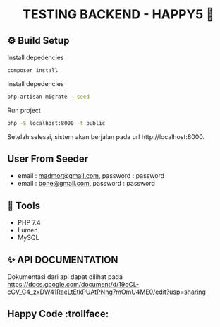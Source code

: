 <h1 align="center">TESTING BACKEND - HAPPY5 👋</h1>

## ⚙️ Build Setup

Install depedencies
```sh
composer install
```

Install depedencies
```sh
php artisan migrate --seed
```

Run project
```sh
php -S localhost:8000 -t public
```

Setelah selesai, sistem akan berjalan pada url http://localhost:8000.

## User From Seeder
* email : madmor@gmail.com, password : password
* email : bone@gmail.com, password : password


## 🚀 Tools
* PHP 7.4
* Lumen
* MySQL

## ✨ API DOCUMENTATION
Dokumentasi dari api dapat dilihat pada https://docs.google.com/document/d/19oCL-cCV_C4_zxDW41RaeLtEtkPUAtPNng7mOmU4ME0/edit?usp=sharing

## Happy Code :trollface:
